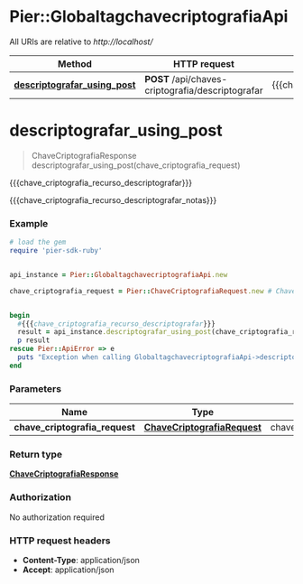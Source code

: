 # Pier::GlobaltagchavecriptografiaApi

All URIs are relative to *http://localhost/*

Method | HTTP request | Description
------------- | ------------- | -------------
[**descriptografar_using_post**](GlobaltagchavecriptografiaApi.md#descriptografar_using_post) | **POST** /api/chaves-criptografia/descriptografar | {{{chave_criptografia_recurso_descriptografar}}}




# **descriptografar_using_post**
> ChaveCriptografiaResponse descriptografar_using_post(chave_criptografia_request)

{{{chave_criptografia_recurso_descriptografar}}}

{{{chave_criptografia_recurso_descriptografar_notas}}}

### Example
```ruby
# load the gem
require 'pier-sdk-ruby'


api_instance = Pier::GlobaltagchavecriptografiaApi.new

chave_criptografia_request = Pier::ChaveCriptografiaRequest.new # ChaveCriptografiaRequest | chaveCriptografiaRequest


begin
  #{{{chave_criptografia_recurso_descriptografar}}}
  result = api_instance.descriptografar_using_post(chave_criptografia_request)
  p result
rescue Pier::ApiError => e
  puts "Exception when calling GlobaltagchavecriptografiaApi->descriptografar_using_post: #{e}"
end
```

### Parameters

Name | Type | Description  | Notes
------------- | ------------- | ------------- | -------------
 **chave_criptografia_request** | [**ChaveCriptografiaRequest**](ChaveCriptografiaRequest.md)| chaveCriptografiaRequest | 


### Return type

[**ChaveCriptografiaResponse**](ChaveCriptografiaResponse.md)

### Authorization

No authorization required

### HTTP request headers

 - **Content-Type**: application/json
 - **Accept**: application/json





